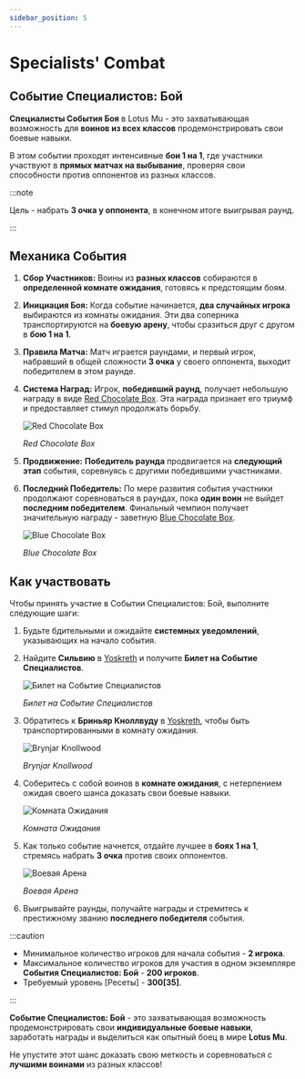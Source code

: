 ```yaml
---
sidebar_position: 5
---
```


# Specialists' Combat

## Событие Специалистов: Бой

**Специалисты События Боя** в Lotus Mu - это захватывающая возможность для **воинов из всех классов** продемонстрировать свои боевые навыки.

В этом событии проходят интенсивные **бои 1 на 1**, где участники участвуют в **прямых матчах на выбывание**, проверяя свои способности против оппонентов из разных классов.

:::note

Цель - набрать **3 очка у оппонента**, в конечном итоге выигрывая раунд.

:::

## Механика События

1. **Сбор Участников:** Воины из **разных классов** собираются в **определенной комнате ожидания**, готовясь к предстоящим боям.

2. **Инициация Боя:** Когда событие начинается, **два случайных игрока** выбираются из комнаты ожидания. Эти два соперника транспортируются на **боевую арену**, чтобы сразиться друг с другом в **бою 1 на 1**.

3. **Правила Матча:** Матч играется раундами, и первый игрок, набравший в общей сложности **3 очка** у своего оппонента, выходит победителем в этом раунде.

4. **Система Наград:** Игрок, **победивший раунд**, получает небольшую награду в виде [Red Chocolate Box](/items/item-bags/misc/red-chocolate-box). Эта награда признает его триумф и предоставляет стимул продолжать борьбу.

   ![Red Chocolate Box](/img/items/item-bags/red-chocolate-box.png)

   _Red Chocolate Box_

5. **Продвижение:** **Победитель раунда** продвигается на **следующий этап** события, соревнуясь с другими победившими участниками.

6. **Последний Победитель:** По мере развития события участники продолжают соревноваться в раундах, пока **один воин** не выйдет **последним победителем**. Финальный чемпион получает значительную награду - заветную [Blue Chocolate Box](/items/item-bags/exc/blue-chocolate-box).

   ![Blue Chocolate Box](/img/items/item-bags/blue-chocolate-box.png)

   _Blue Chocolate Box_

## Как участвовать

Чтобы принять участие в Событии Специалистов: Бой, выполните следующие шаги:

1. Будьте бдительными и ожидайте **системных уведомлений**, указывающих на начало события.

2. Найдите **Сильвию** в [Yoskreth](/maps/yoskreth) и получите **Билет на Событие Специалистов**.

   ![Билет на Событие Специалистов](/img/items/invitations/specialists-combat-ticket.png)

   _Билет на Событие Специалистов_

3. Обратитесь к **Бриньяр Кноллвуду** в [Yoskreth](/maps/yoskreth), чтобы быть транспортированными в комнату ожидания.

   ![Brynjar Knollwood](/img/npc/brynjar-knollwood.jpg)

   _Brynjar Knollwood_

4. Соберитесь с собой воинов в **комнате ожидания**, с нетерпением ожидая своего шанса доказать свои боевые навыки.

   ![Комната Ожидания](/img/events/spcialists-combat/waiting-gate.jpg)

   _Комната Ожидания_

5. Как только событие начнется, отдайте лучшее в **боях 1 на 1**, стремясь набрать **3 очка** против своих оппонентов.

   ![Bоевая Aрена](/img/events/spcialists-combat/battle-arena.jpg)

   _Bоевая Aрена_

6. Выигрывайте раунды, получайте награды и стремитесь к престижному званию **последнего победителя** события.

:::caution

- Минимальное количество игроков для начала события - **2 игрока**.
- Максимальное количество игроков для участия в одном экземпляре **События Специалистов: Бой** - **200 игроков**.
- Требуемый уровень [Ресеты] - **300[35]**.

:::

**Событие Специалистов: Бой** - это захватывающая возможность продемонстрировать свои **индивидуальные боевые навыки**, заработать награды и выделиться как опытный боец в мире **Lotus Mu**.

Не упустите этот шанс доказать свою меткость и соревноваться с **лучшими воинами** из разных классов!

